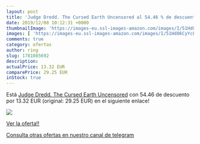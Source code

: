 ```yaml
---
layout: post
title: 'Judge Dredd. The Cursed Earth Uncensored al 54.46 % de descuento'
date: 2019/12/08 10:12:31 +0000
thumbnailImage: 'https://images-eu.ssl-images-amazon.com/images/I/51Hd86CyYcL._SL200_.jpg'
images: [ 'https://images-eu.ssl-images-amazon.com/images/I/51Hd86CyYcL._SL200_.jpg' ]
comments: true
category: ofertas
author: ring
slug: 1781085692
description:
actualPrice: 13.32 EUR
comparePrice: 29.25 EUR
inStock: true
---
```


Está [Judge Dredd. The Cursed Earth Uncensored](https://www.amazon.com/dp/1781085692/?tag=redken08-20) con 54.46 de descuento por 13.32 EUR (original: 29.25 EUR) en el siguiente enlace!

[![](https://images-eu.ssl-images-amazon.com/images/I/51Hd86CyYcL._SL200_.jpg)](https://www.amazon.com/dp/1781085692/?tag=redken08-20)

[Ver la oferta!!](https://www.amazon.com/dp/1781085692/?tag=redken08-20)

[Consulta otras ofertas en nuestro canal de telegram](https://t.me/s/ofertas25)
